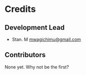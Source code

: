 # Credits

## Development Lead

- Stan. M <mwagichimu@gmail.com>

## Contributors

None yet. Why not be the first?
